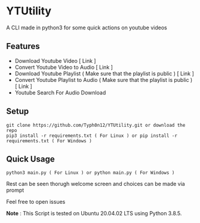 # YTUtility

A CLI made in python3 for some quick actions on youtube videos

## Features

- Download Youtube Video [ Link ]
- Convert Youtube Video to Audio [ Link ]
- Download Youtube Playlist ( Make sure that the playlist is public ) [ Link ]
- Convert Youtube Playlist to Audio ( Make sure that the playlist is public ) [ Link ]
- Youtube Search For Audio Download

## Setup

```
git clone https://github.com/Typh0n12/YTUtility.git or download the repo
pip3 install -r requirements.txt ( For Linux ) or pip install -r requirements.txt ( For Windows )
```

## Quick Usage

```
python3 main.py ( For Linux ) or python main.py ( For Windows )
```

Rest can be seen thorugh welcome screen and choices can be made via prompt

Feel free to open issues

**Note** : This Script is tested on Ubuntu 20.04.02 LTS using Python 3.8.5.